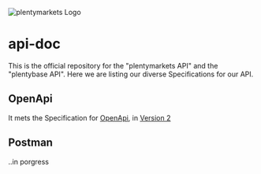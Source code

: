 ![plentymarkets Logo](http://www.plentymarkets.eu/layout/pm/images/logo/plentymarkets-logo.jpg)

# api-doc

This is the official repository for the "plentymarkets API" and the "plentybase API". Here we are listing our diverse Specifications for our API.

## OpenApi
It mets the Specification for [OpenApi](https://github.com/OAI/OpenAPI-Specification), in [Version 2](https://github.com/OAI/OpenAPI-Specification/blob/master/versions/2.0.md)

## Postman
..in porgress

